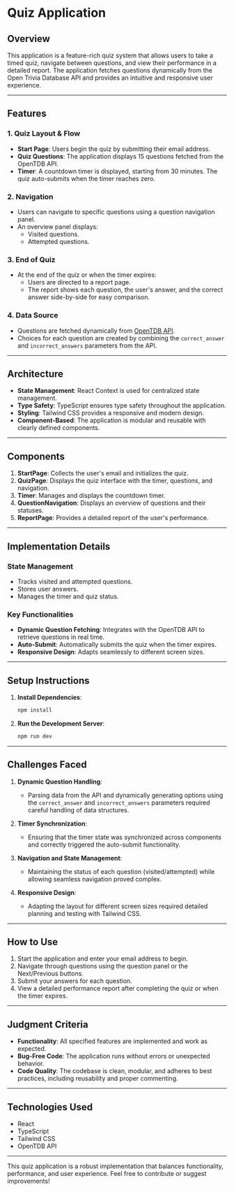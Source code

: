 
# Quiz Application

## Overview

This application is a feature-rich quiz system that allows users to take a timed quiz, navigate between questions, and view their performance in a detailed report. The application fetches questions dynamically from the Open Trivia Database API and provides an intuitive and responsive user experience.

---

## Features

### 1. **Quiz Layout & Flow**
- **Start Page**: Users begin the quiz by submitting their email address.
- **Quiz Questions**: The application displays 15 questions fetched from the OpenTDB API.
- **Timer**: A countdown timer is displayed, starting from 30 minutes. The quiz auto-submits when the timer reaches zero.

### 2. **Navigation**
- Users can navigate to specific questions using a question navigation panel.
- An overview panel displays:
  - Visited questions.
  - Attempted questions.

### 3. **End of Quiz**
- At the end of the quiz or when the timer expires:
  - Users are directed to a report page.
  - The report shows each question, the user's answer, and the correct answer side-by-side for easy comparison.

### 4. **Data Source**
- Questions are fetched dynamically from [OpenTDB API](https://opentdb.com/api.php?amount=15).
- Choices for each question are created by combining the `correct_answer` and `incorrect_answers` parameters from the API.

---

## Architecture

- **State Management**: React Context is used for centralized state management.
- **Type Safety**: TypeScript ensures type safety throughout the application.
- **Styling**: Tailwind CSS provides a responsive and modern design.
- **Component-Based**: The application is modular and reusable with clearly defined components.

---

## Components

1. **StartPage**: Collects the user's email and initializes the quiz.
2. **QuizPage**: Displays the quiz interface with the timer, questions, and navigation.
3. **Timer**: Manages and displays the countdown timer.
4. **QuestionNavigation**: Displays an overview of questions and their statuses.
5. **ReportPage**: Provides a detailed report of the user's performance.

---

## Implementation Details

### State Management
- Tracks visited and attempted questions.
- Stores user answers.
- Manages the timer and quiz status.

### Key Functionalities
- **Dynamic Question Fetching**: Integrates with the OpenTDB API to retrieve questions in real time.
- **Auto-Submit**: Automatically submits the quiz when the timer expires.
- **Responsive Design**: Adapts seamlessly to different screen sizes.

---

## Setup Instructions

1. **Install Dependencies**:
   ```bash
   npm install
   ```
2. **Run the Development Server**:
   ```bash
   npm run dev
   ```

---

## Challenges Faced

1. **Dynamic Question Handling**: 
   - Parsing data from the API and dynamically generating options using the `correct_answer` and `incorrect_answers` parameters required careful handling of data structures.

2. **Timer Synchronization**: 
   - Ensuring that the timer state was synchronized across components and correctly triggered the auto-submit functionality.

3. **Navigation and State Management**: 
   - Maintaining the status of each question (visited/attempted) while allowing seamless navigation proved complex.

4. **Responsive Design**: 
   - Adapting the layout for different screen sizes required detailed planning and testing with Tailwind CSS.

---

## How to Use

1. Start the application and enter your email address to begin.
2. Navigate through questions using the question panel or the Next/Previous buttons.
3. Submit your answers for each question.
4. View a detailed performance report after completing the quiz or when the timer expires.

---

## Judgment Criteria

- **Functionality**: All specified features are implemented and work as expected.
- **Bug-Free Code**: The application runs without errors or unexpected behavior.
- **Code Quality**: The codebase is clean, modular, and adheres to best practices, including reusability and proper commenting.

---

## Technologies Used

- React
- TypeScript
- Tailwind CSS
- OpenTDB API

---

This quiz application is a robust implementation that balances functionality, performance, and user experience. Feel free to contribute or suggest improvements!